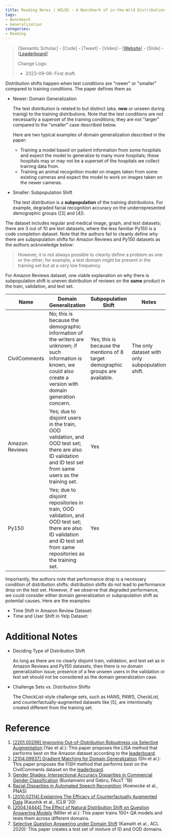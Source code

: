 ```yaml
---
title: Reading Notes | WILDS - A Benchmark of in-the-Wild Distribution Shifts
tags: 
- Benchmark
- Generalization
categories:
- Reading
---
```


> [Semantic Scholar] - [Code] - [Tweet] - [Video] - [[Website](https://wilds.stanford.edu/datasets/)] - [Slide] - [[Leaderboard](https://wilds.stanford.edu/leaderboard/)]
>
> Change Logs:
>
> - 2023-09-06: First draft. 

Distribution shifts happen when test conditions are "newer" or "smaller" compared to training conditions. The paper defines them as

- Newer: Domain Generalization

    The test distribution is related to but distinct (aka. **new** or unseen during trainig) to the training distributions. Note that the test conditions are not necessarily a superset of the training conditions; they are not "larger" compared to the "smaller" case described below. 

    Here are two typical examples of domain generalization described in the paper:

    - Training a model based on patient information from some hospitals and expect the model to generalize to many more hospitals; these hospitals may or may not be  a superset of the hospitals we collect training data from.
    - Training an animal recognition model on images taken from some existing cameras and expect the model to work on images taken on the newer cameras.

- Smaller: Subpopulation Shift

    The test distribution is a **subpopulation** of the training distributions. For example, degraded facial recognition accuracy on the underrepresented demographic groups ([3] and [4]).

The dataset includes regular and medical image, graph, and text datasets; there are 3 out of 10 are text datasets, where the less familiar Py150 is a code completion dataset. Note that the authors fail to cleanly define why there are subpopulation shifts for Amazon Reviews and Py150 datasets as the authors acknowledge below:

> However, it is not always possible to cleanly define a problem as one or the other; for example, a test domain might be present in the training set but at a very low frequency.

For Amazon Reviews dataset, one viable explanation on why there is subpopulation shift is uneven distribution of reviews on the **same** product in the train, validation, and test set.

| Name           | Domain Generalization                                        | Subpopulation Shift                                          | Notes                                           |
| -------------- | ------------------------------------------------------------ | ------------------------------------------------------------ | ----------------------------------------------- |
| CivilComments  | No; this is because the demographic information of the writers are unknown; if such information is known, we could also create a version with domain generation concern. | Yes; this is because the mentions of 8 target demographic groups are available. | The only dataset with only subpopulation shift. |
| Amazon Reviews | Yes; due to disjoint users in the train, OOD validation, and OOD test set; there are also ID validation and ID test set from same users as the training set. | Yes                                                          |                                                 |
| Py150          | Yes; due to disjoint repositories in train, OOD validation, and OOD test set; there are also ID validation and ID test set from same repositories as the training set. | Yes                                                          |                                                 |

Importantly, the authors note that performance drop is a necessary condition of distribution shifts: distribution shifts do not lead to performance drop on the test set. However, if we observe that degraded performance, we could consider either domain generalization or subpopulation shift as potential causes. Here are the examples:

- Time Shift in Amazon Review Dataset:
- Time and User Shift in Yelp Dataset:

# Additional Notes

- Deciding Type of Distribution Shift

    As long as there are no clearly disjoint train, validation, and test set as in Amazon Reviews and Py150 datasets, then there is no domain generalization issue; presence of a few unseen users in the validation or test set should not be considered as the domain generalization case.

- Challenge Sets vs. Distribution Shifts

    The CheckList-style challenge sets, such as HANS, PAWS, CheckList, and counterfactually-augmented datasets like [5], are intentionally created different from the training set.



# Reference

1. [[2201.00299] Improving Out-of-Distribution Robustness via Selective Augmentation](https://arxiv.org/abs/2201.00299) (Yao et al.): This paper proposes the LISA method that performs best on the Amazon dataset according to the [leaderboard](https://wilds.stanford.edu/leaderboard/#amazon).
2. [[2104.09937] Gradient Matching for Domain Generalization](https://arxiv.org/abs/2104.09937) (Shi et al.): This paper proposes the FISH method that performs best on the CivilComments dataset on the [leaderboard](https://wilds.stanford.edu/leaderboard/#civilcomments).
3. [Gender Shades: Intersectional Accuracy Disparities in Commercial Gender Classification](https://proceedings.mlr.press/v81/buolamwini18a/buolamwini18a.pdf) (Buolamwini and Gebru, FAccT '18)
4. [Racial Disparities in Automated Speech Recognition](https://www.pnas.org/doi/full/10.1073/pnas.1915768117) (Koenecke et al., PNAS)
5. [[2010.02114] Explaining The Efficacy of Counterfactually Augmented Data](https://arxiv.org/abs/2010.02114) (Kaushik et al., ICLR '20)
6. [[2004.14444] The Effect of Natural Distribution Shift on Question Answering Models](https://arxiv.org/abs/2004.14444) (Miller et al.): This paper trains 100+ QA models and tests them across different domains.
7. [Selective Question Answering under Domain Shift](https://aclanthology.org/2020.acl-main.503) (Kamath et al., ACL 2020): This paper creates a test set of mixture of ID and OOD domains.